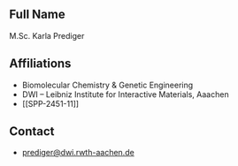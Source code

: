 ## Full Name
M.Sc. Karla Prediger

## Affiliations
- Biomolecular Chemistry & Genetic Engineering
- DWI – Leibniz Institute for Interactive Materials, Aaachen
- [[SPP-2451-11]]
## Contact
- prediger@dwi.rwth-aachen.de

